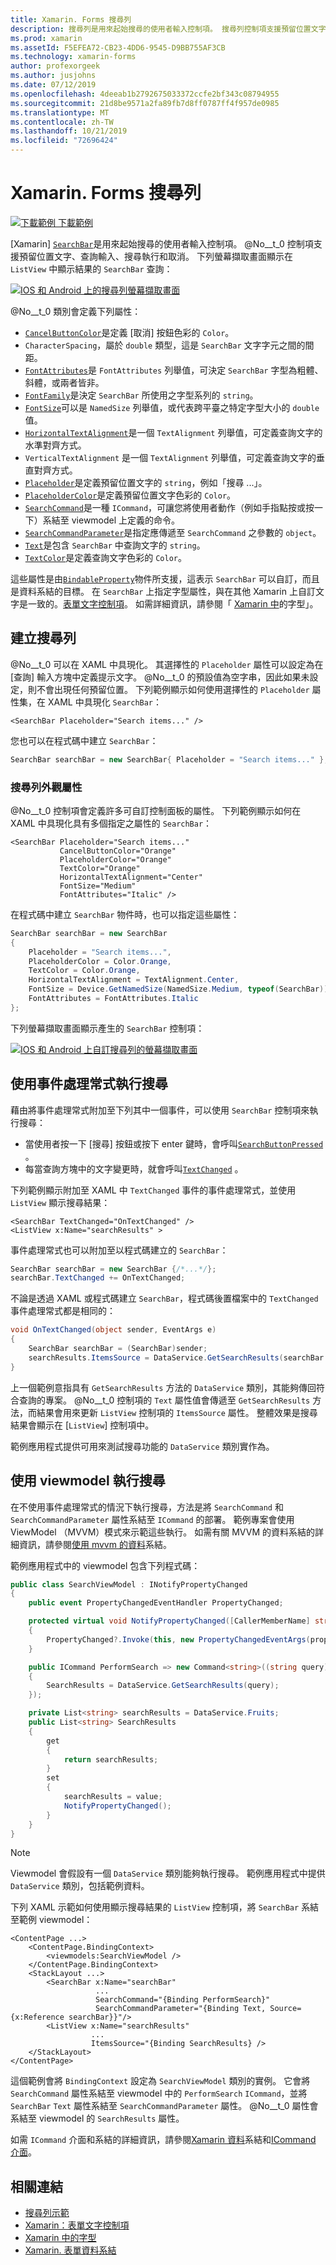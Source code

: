 ```yaml
---
title: Xamarin. Forms 搜尋列
description: 搜尋列是用來起始搜尋的使用者輸入控制項。 搜尋列控制項支援預留位置文字、查詢輸入、執行和取消。 本文說明如何在 XAML 和程式碼中使用搜尋列。
ms.prod: xamarin
ms.assetId: F5EFEA72-CB23-4DD6-9545-D9BB755AF3CB
ms.technology: xamarin-forms
author: profexorgeek
ms.author: jusjohns
ms.date: 07/12/2019
ms.openlocfilehash: 4deeab1b2792675033372ccfe2bf343c08794955
ms.sourcegitcommit: 21d8be9571a2fa89fb7d8ff0787ff4f957de0985
ms.translationtype: MT
ms.contentlocale: zh-TW
ms.lasthandoff: 10/21/2019
ms.locfileid: "72696424"
---
```

# <a name="xamarinforms-searchbar"></a>Xamarin. Forms 搜尋列

[![下載範例](~/media/shared/download.png) 下載範例](https://docs.microsoft.com/samples/xamarin/xamarin-forms-samples/userinterface-searchbardemos/)

[Xamarin] [`SearchBar`](xref:Xamarin.Forms.SearchBar)是用來起始搜尋的使用者輸入控制項。 @No__t_0 控制項支援預留位置文字、查詢輸入、搜尋執行和取消。 下列螢幕擷取畫面顯示在 `ListView` 中顯示結果的 `SearchBar` 查詢：

[![IOS 和 Android 上的搜尋列螢幕擷取畫面](searchbar-images/device-searchbars-cropped.png "IOS 和 Android 上的搜尋列")](searchbar-images/device-searchbars.png#lightbox "IOS 和 Android 上的搜尋列")

@No__t_0 類別會定義下列屬性：

* [`CancelButtonColor`](xref:Xamarin.Forms.SearchBar.CancelButtonColor)是定義 [取消] 按鈕色彩的 `Color`。
* `CharacterSpacing`，屬於 `double` 類型，這是 `SearchBar` 文字字元之間的間距。
* [`FontAttributes`](xref:Xamarin.Forms.SearchBar.FontAttributes)是 `FontAttributes` 列舉值，可決定 `SearchBar` 字型為粗體、斜體，或兩者皆非。
* [`FontFamily`](xref:Xamarin.Forms.SearchBar.FontFamily)是決定 `SearchBar` 所使用之字型系列的 `string`。
* [`FontSize`](xref:Xamarin.Forms.SearchBar.FontSize)可以是 `NamedSize` 列舉值，或代表跨平臺之特定字型大小的 `double` 值。
* [`HorizontalTextAlignment`](xref:Xamarin.Forms.SearchBar.HorizontalTextAlignment)是一個 `TextAlignment` 列舉值，可定義查詢文字的水準對齊方式。
* `VerticalTextAlignment` 是一個 `TextAlignment` 列舉值，可定義查詢文字的垂直對齊方式。
* [`Placeholder`](xref:Xamarin.Forms.SearchBar.Placeholder)是定義預留位置文字的 `string`，例如「搜尋 ...」。
* [`PlaceholderColor`](xref:Xamarin.Forms.SearchBar.PlaceholderColor)是定義預留位置文字色彩的 `Color`。
* [`SearchCommand`](xref:Xamarin.Forms.SearchBar.SearchCommand)是一種 `ICommand`，可讓您將使用者動作（例如手指點按或按一下）系結至 viewmodel 上定義的命令。
* [`SearchCommandParameter`](xref:Xamarin.Forms.SearchBar.SearchCommandParameter)是指定應傳遞至 `SearchCommand` 之參數的 `object`。
* [`Text`](xref:Xamarin.Forms.SearchBar.Text)是包含 `SearchBar` 中查詢文字的 `string`。
* [`TextColor`](xref:Xamarin.Forms.SearchBar.TextColor)是定義查詢文字色彩的 `Color`。

這些屬性是由[`BindableProperty`](xref:Xamarin.Forms.BindableProperty)物件所支援，這表示 `SearchBar` 可以自訂，而且是資料系結的目標。 在 `SearchBar` 上指定字型屬性，與在其他 Xamarin 上自訂文字是一致的。[表單文字控制項](~/xamarin-forms/user-interface/text/index.md)。 如需詳細資訊，請參閱「 [Xamarin 中](~/xamarin-forms/user-interface/text/fonts.md)的字型」。

## <a name="create-a-searchbar"></a>建立搜尋列

@No__t_0 可以在 XAML 中具現化。 其選擇性的 `Placeholder` 屬性可以設定為在 [查詢] 輸入方塊中定義提示文字。 @No__t_0 的預設值為空字串，因此如果未設定，則不會出現任何預留位置。 下列範例顯示如何使用選擇性的 `Placeholder` 屬性集，在 XAML 中具現化 `SearchBar`：

```xaml
<SearchBar Placeholder="Search items..." />
```

您也可以在程式碼中建立 `SearchBar`：

```csharp
SearchBar searchBar = new SearchBar{ Placeholder = "Search items..." };
```

### <a name="searchbar-appearance-properties"></a>搜尋列外觀屬性

@No__t_0 控制項會定義許多可自訂控制面板的屬性。 下列範例顯示如何在 XAML 中具現化具有多個指定之屬性的 `SearchBar`：

```xaml
<SearchBar Placeholder="Search items..."
           CancelButtonColor="Orange"
           PlaceholderColor="Orange"
           TextColor="Orange"
           HorizontalTextAlignment="Center"
           FontSize="Medium"
           FontAttributes="Italic" />
```

在程式碼中建立 `SearchBar` 物件時，也可以指定這些屬性：

```csharp
SearchBar searchBar = new SearchBar
{
    Placeholder = "Search items...",
    PlaceholderColor = Color.Orange,
    TextColor = Color.Orange,
    HorizontalTextAlignment = TextAlignment.Center,
    FontSize = Device.GetNamedSize(NamedSize.Medium, typeof(SearchBar)),
    FontAttributes = FontAttributes.Italic
};
```

下列螢幕擷取畫面顯示產生的 `SearchBar` 控制項：

[![IOS 和 Android 上自訂搜尋列的螢幕擷取畫面](searchbar-images/device-searchbars-styled-cropped.png "IOS 和 Android 上的自訂搜尋列")](searchbar-images/device-searchbars-styled.png#lightbox "IOS 和 Android 上的自訂搜尋列")

## <a name="perform-a-search-with-event-handlers"></a>使用事件處理常式執行搜尋

藉由將事件處理常式附加至下列其中一個事件，可以使用 `SearchBar` 控制項來執行搜尋：

* 當使用者按一下 [搜尋] 按鈕或按下 enter 鍵時，會呼叫[`SearchButtonPressed`](xref:Xamarin.Forms.SearchBar.SearchButtonPressed) 。
* 每當查詢方塊中的文字變更時，就會呼叫[`TextChanged`](xref:Xamarin.Forms.SearchBar.TextChanged) 。

下列範例顯示附加至 XAML 中 `TextChanged` 事件的事件處理常式，並使用 `ListView` 顯示搜尋結果：

```xaml
<SearchBar TextChanged="OnTextChanged" />
<ListView x:Name="searchResults" >
```

事件處理常式也可以附加至以程式碼建立的 `SearchBar`：

```csharp
SearchBar searchBar = new SearchBar {/*...*/};
searchBar.TextChanged += OnTextChanged;
```

不論是透過 XAML 或程式碼建立 `SearchBar`，程式碼後置檔案中的 `TextChanged` 事件處理常式都是相同的：

```csharp
void OnTextChanged(object sender, EventArgs e)
{
    SearchBar searchBar = (SearchBar)sender;
    searchResults.ItemsSource = DataService.GetSearchResults(searchBar.Text);
}
```

上一個範例意指具有 `GetSearchResults` 方法的 `DataService` 類別，其能夠傳回符合查詢的專案。 @No__t_0 控制項的 `Text` 屬性值會傳遞至 `GetSearchResults` 方法，而結果會用來更新 `ListView` 控制項的 `ItemsSource` 屬性。 整體效果是搜尋結果會顯示在 [`ListView`] 控制項中。

範例應用程式提供可用來測試搜尋功能的 `DataService` 類別實作為。

## <a name="perform-a-search-using-a-viewmodel"></a>使用 viewmodel 執行搜尋

在不使用事件處理常式的情況下執行搜尋，方法是將 `SearchCommand` 和 `SearchCommandParameter` 屬性系結至 `ICommand` 的部署。 範例專案會使用 ViewModel （MVVM）模式來示範這些執行。 如需有關 MVVM 的資料系結的詳細資訊，請參閱[使用 mvvm 的資料](~/xamarin-forms/xaml/xaml-basics/data-bindings-to-mvvm.md)系結。

範例應用程式中的 viewmodel 包含下列程式碼：

```csharp
public class SearchViewModel : INotifyPropertyChanged
{
    public event PropertyChangedEventHandler PropertyChanged;

    protected virtual void NotifyPropertyChanged([CallerMemberName] string propertyName = "")
    {
        PropertyChanged?.Invoke(this, new PropertyChangedEventArgs(propertyName));
    }

    public ICommand PerformSearch => new Command<string>((string query) =>
    {
        SearchResults = DataService.GetSearchResults(query);
    });

    private List<string> searchResults = DataService.Fruits;
    public List<string> SearchResults
    {
        get
        {
            return searchResults;
        }
        set
        {
            searchResults = value;
            NotifyPropertyChanged();
        }
    }
}
```

> [!NOTE]
> Viewmodel 會假設有一個 `DataService` 類別能夠執行搜尋。 範例應用程式中提供 `DataService` 類別，包括範例資料。

下列 XAML 示範如何使用顯示搜尋結果的 `ListView` 控制項，將 `SearchBar` 系結至範例 viewmodel：

```xaml
<ContentPage ...>
    <ContentPage.BindingContext>
        <viewmodels:SearchViewModel />
    </ContentPage.BindingContext>
    <StackLayout ...>
        <SearchBar x:Name="searchBar"
                   ...
                   SearchCommand="{Binding PerformSearch}"
                   SearchCommandParameter="{Binding Text, Source={x:Reference searchBar}}"/>
        <ListView x:Name="searchResults"
                  ...
                  ItemsSource="{Binding SearchResults} />
    </StackLayout>
</ContentPage>
```

這個範例會將 `BindingContext` 設定為 `SearchViewModel` 類別的實例。 它會將 `SearchCommand` 屬性系結至 viewmodel 中的 `PerformSearch` `ICommand`，並將 `SearchBar` `Text` 屬性系結至 `SearchCommandParameter` 屬性。 @No__t_0 屬性會系結至 viewmodel 的 `SearchResults` 屬性。

如需 `ICommand` 介面和系結的詳細資訊，請參閱[Xamarin 資料](~/xamarin-forms/app-fundamentals/data-binding/index.md)系結和[ICommand 介面](~/xamarin-forms/app-fundamentals/data-binding/commanding.md)。

## <a name="related-links"></a>相關連結

* [搜尋列示範](https://docs.microsoft.com/samples/xamarin/xamarin-forms-samples/userinterface-searchbardemos/)
* [Xamarin：表單文字控制項](~/xamarin-forms/user-interface/text/index.md)
* [Xamarin 中的字型](~/xamarin-forms/user-interface/text/fonts.md)
* [Xamarin. 表單資料系結](~/xamarin-forms/app-fundamentals/data-binding/index.md)
